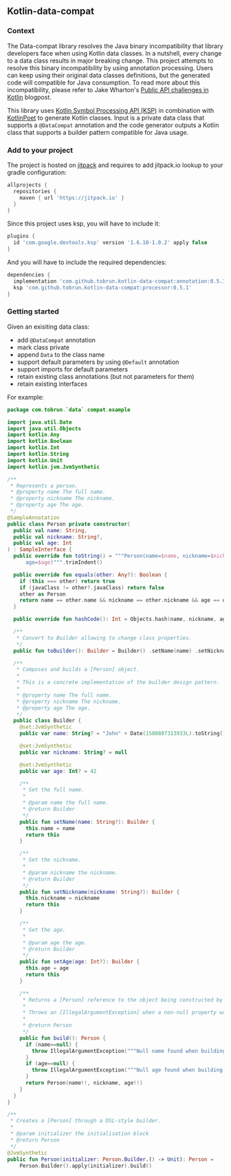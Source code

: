 ## Kotlin-data-compat

### Context
The Data-compat library resolves the Java binary incompatibility that library developers face when using Kotlin data classes. In a nutshell, every change to a data class results in major breaking change. This project attempts to resolve this binary incompatibility by using annotation processing. Users can keep using their original data classes definitions, but the generated code will compatible for Java consumption.
To read more about this incompatibility, please refer to Jake Wharton's [Public API challenges in Kotlin](https://jakewharton.com/public-api-challenges-in-kotlin/) blogpost.

This library uses [Kotlin Symbol Processing API (KSP)](https://kotlinlang.org/docs/ksp-overview.html) in combination with [KotlinPoet](https://square.github.io/kotlinpoet/) to generate Kotlin classes. Input is a private data class that supports a `@DataCompat` annotation and the code generator outputs a Kotlin class that supports a builder pattern compatible for Java usage.

### Add to your project
The project is hosted on [jitpack](https://jitpack.io/) and requires to add jitpack.io lookup to your gradle configuration:

```groovy
allprojects {
  repositories {
    maven { url 'https://jitpack.io' }
  }
}
```

Since this project uses ksp, you will have to include it:
```groovy
plugins {
  id 'com.google.devtools.ksp' version '1.6.10-1.0.2' apply false
}
```

And you will have to include the required dependencies:

```groovy
dependencies {
  implementation 'com.github.tobrun.kotlin-data-compat:annotation:0.5.1'
  ksp 'com.github.tobrun.kotlin-data-compat:processor:0.5.1'
}
```


### Getting started

Given an exisiting data class:
 - add `@DataCompat` annotation
 - mark class private
 - append `Data` to the class name
 - support default parameters by using `@Default` annotation
 - support imports for default parameters
 - retain existing class annotations (but not parameters for them)
 - retain existing interfaces

For example:

```kotlin
package com.tobrun.`data`.compat.example

import java.util.Date
import java.util.Objects
import kotlin.Any
import kotlin.Boolean
import kotlin.Int
import kotlin.String
import kotlin.Unit
import kotlin.jvm.JvmSynthetic

/**
 * Represents a person.
 * @property name The full name.
 * @property nickname The nickname.
 * @property age The age.
 */
@SampleAnnotation
public class Person private constructor(
  public val name: String,
  public val nickname: String?,
  public val age: Int
) : SampleInterface {
  public override fun toString() = """Person(name=$name, nickname=$nickname,
      age=$age)""".trimIndent()

  public override fun equals(other: Any?): Boolean {
    if (this === other) return true
    if (javaClass != other?.javaClass) return false
    other as Person
    return name == other.name && nickname == other.nickname && age == other.age
  }

  public override fun hashCode(): Int = Objects.hash(name, nickname, age)

  /**
   * Convert to Builder allowing to change class properties.
   */
  public fun toBuilder(): Builder = Builder() .setName(name) .setNickname(nickname) .setAge(age)

  /**
   * Composes and builds a [Person] object.
   *
   * This is a concrete implementation of the builder design pattern.
   *
   * @property name The full name.
   * @property nickname The nickname.
   * @property age The age.
   */
  public class Builder {
    @set:JvmSynthetic
    public var name: String? = "John" + Date(1580897313933L).toString()

    @set:JvmSynthetic
    public var nickname: String? = null

    @set:JvmSynthetic
    public var age: Int? = 42

    /**
     * Set the full name.
     *
     * @param name the full name.
     * @return Builder
     */
    public fun setName(name: String?): Builder {
      this.name = name
      return this
    }

    /**
     * Set the nickname.
     *
     * @param nickname the nickname.
     * @return Builder
     */
    public fun setNickname(nickname: String?): Builder {
      this.nickname = nickname
      return this
    }

    /**
     * Set the age.
     *
     * @param age the age.
     * @return Builder
     */
    public fun setAge(age: Int?): Builder {
      this.age = age
      return this
    }

    /**
     * Returns a [Person] reference to the object being constructed by the builder.
     *
     * Throws an [IllegalArgumentException] when a non-null property wasn't initialised.
     *
     * @return Person
     */
    public fun build(): Person {
      if (name==null) {
      	throw IllegalArgumentException("""Null name found when building Person.""".trimIndent())
      }
      if (age==null) {
      	throw IllegalArgumentException("""Null age found when building Person.""".trimIndent())
      }
      return Person(name!!, nickname, age!!)
    }
  }
}

/**
 * Creates a [Person] through a DSL-style builder.
 *
 * @param initializer the initialisation block
 * @return Person
 */
@JvmSynthetic
public fun Person(initializer: Person.Builder.() -> Unit): Person =
    Person.Builder().apply(initializer).build()
```
